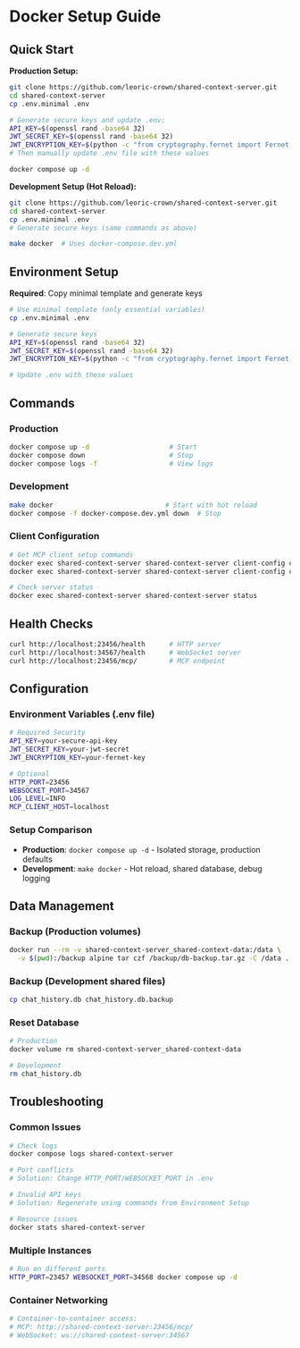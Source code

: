 # Docker Setup Guide

## Quick Start

**Production Setup:**
```bash
git clone https://github.com/leoric-crown/shared-context-server.git
cd shared-context-server
cp .env.minimal .env

# Generate secure keys and update .env:
API_KEY=$(openssl rand -base64 32)
JWT_SECRET_KEY=$(openssl rand -base64 32)
JWT_ENCRYPTION_KEY=$(python -c "from cryptography.fernet import Fernet; print(Fernet.generate_key().decode())")
# Then manually update .env file with these values

docker compose up -d
```

**Development Setup (Hot Reload):**
```bash
git clone https://github.com/leoric-crown/shared-context-server.git
cd shared-context-server
cp .env.minimal .env
# Generate secure keys (same commands as above)

make docker  # Uses docker-compose.dev.yml
```

## Environment Setup

**Required**: Copy minimal template and generate keys
```bash
# Use minimal template (only essential variables)
cp .env.minimal .env

# Generate secure keys
API_KEY=$(openssl rand -base64 32)
JWT_SECRET_KEY=$(openssl rand -base64 32)
JWT_ENCRYPTION_KEY=$(python -c "from cryptography.fernet import Fernet; print(Fernet.generate_key().decode())")

# Update .env with these values
```

## Commands

### Production
```bash
docker compose up -d                    # Start
docker compose down                     # Stop
docker compose logs -f                  # View logs
```

### Development
```bash
make docker                            # Start with hot reload
docker compose -f docker-compose.dev.yml down  # Stop
```

### Client Configuration
```bash
# Get MCP client setup commands
docker exec shared-context-server shared-context-server client-config claude
docker exec shared-context-server shared-context-server client-config cursor

# Check server status
docker exec shared-context-server shared-context-server status
```

## Health Checks

```bash
curl http://localhost:23456/health      # HTTP server
curl http://localhost:34567/health      # WebSocket server
curl http://localhost:23456/mcp/        # MCP endpoint
```

## Configuration

### Environment Variables (.env file)
```bash
# Required Security
API_KEY=your-secure-api-key
JWT_SECRET_KEY=your-jwt-secret
JWT_ENCRYPTION_KEY=your-fernet-key

# Optional
HTTP_PORT=23456
WEBSOCKET_PORT=34567
LOG_LEVEL=INFO
MCP_CLIENT_HOST=localhost
```

### Setup Comparison
- **Production**: `docker compose up -d` - Isolated storage, production defaults
- **Development**: `make docker` - Hot reload, shared database, debug logging

## Data Management

### Backup (Production volumes)
```bash
docker run --rm -v shared-context-server_shared-context-data:/data \
  -v $(pwd):/backup alpine tar czf /backup/db-backup.tar.gz -C /data .
```

### Backup (Development shared files)
```bash
cp chat_history.db chat_history.db.backup
```

### Reset Database
```bash
# Production
docker volume rm shared-context-server_shared-context-data

# Development
rm chat_history.db
```

## Troubleshooting

### Common Issues
```bash
# Check logs
docker compose logs shared-context-server

# Port conflicts
# Solution: Change HTTP_PORT/WEBSOCKET_PORT in .env

# Invalid API keys
# Solution: Regenerate using commands from Environment Setup

# Resource issues
docker stats shared-context-server
```

### Multiple Instances
```bash
# Run on different ports
HTTP_PORT=23457 WEBSOCKET_PORT=34568 docker compose up -d
```

### Container Networking
```bash
# Container-to-container access:
# MCP: http://shared-context-server:23456/mcp/
# WebSocket: ws://shared-context-server:34567
```
